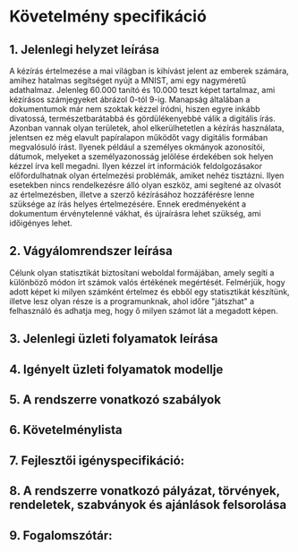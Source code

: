 # Követelmény specifikáció
## 1. Jelenlegi helyzet leírása
A kézírás értelmezése a mai világban is kihívást jelent az emberek számára, amihez hatalmas segítséget nyújt a MNIST, ami egy nagyméretű adathalmaz. Jelenleg 60.000 tanító és 10.000 teszt képet tartalmaz, ami kézírásos számjegyeket ábrázol 0-tól 9-ig. 
Manapság általában a dokumentumok már nem szoktak kézzel íródni, hiszen egyre inkább divatossá, természetbarátabbá és gördülékenyebbé válik a digitális írás. Azonban vannak olyan területek, ahol elkerülhetetlen a kézírás használata, jelentsen ez még elavult papíralapon működőt vagy digitális formában megvalósuló írást. Ilyenek például a személyes okmányok azonosítói, dátumok, melyeket a személyazonosság jelölése érdekében sok helyen kézzel írva kell megadni. 
Ilyen kézzel írt információk feldolgozásakor előfordulhatnak olyan értelmezési problémák, amiket nehéz tisztázni. Ilyen esetekben nincs rendelkezésre álló olyan eszköz, ami segítené az olvasót az értelmezésben, illetve a szerző kézírásához hozzáférésre lenne szüksége az írás helyes értelmezésére. Ennek eredményeként a dokumentum érvénytelenné vákhat, és újraírásra lehet szükség, ami időigényes lehet.

## 2. Vágyálomrendszer leírása
Célunk olyan statisztikát biztosítani weboldal formájában, amely segíti a különböző módon írt számok valós értékének megértését. Felmérjük, hogy adott képet ki milyen számként értelmez és ebből egy statisztikát készítünk, illetve lesz olyan része is a programunknak, ahol időre "játszhat" a felhasználó és adhatja meg, hogy ő milyen számot lát a megadott képen.

## 3. Jelenlegi üzleti folyamatok leírása
## 4. Igényelt üzleti folyamatok modellje
## 5. A rendszerre vonatkozó szabályok 
## 6. Követelménylista
## 7. Fejlesztői igényspecifikáció:
## 8. A rendszerre vonatkozó pályázat, törvények, rendeletek, szabványok és ajánlások felsorolása
## 9. Fogalomszótár:
